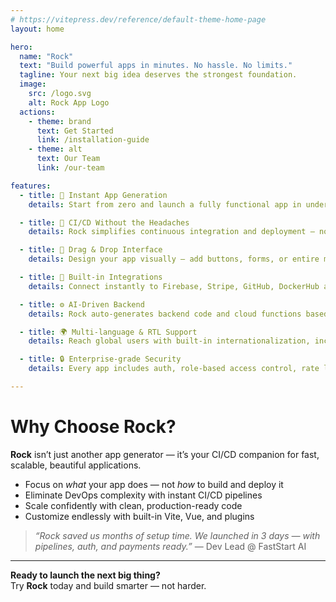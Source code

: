 ```yaml
---
# https://vitepress.dev/reference/default-theme-home-page
layout: home

hero:
  name: "Rock"
  text: "Build powerful apps in minutes. No hassle. No limits."
  tagline: Your next big idea deserves the strongest foundation.
  image:
    src: /logo.svg
    alt: Rock App Logo
  actions:
    - theme: brand
      text: Get Started
      link: /installation-guide
    - theme: alt
      text: Our Team
      link: /our-team

features:
  - title: 🚀 Instant App Generation
    details: Start from zero and launch a fully functional app in under 5 minutes. No boilerplate. Just magic.

  - title: 🔁 CI/CD Without the Headaches
    details: Rock simplifies continuous integration and deployment — no YAML files or DevOps experience required.

  - title: 🎨 Drag & Drop Interface
    details: Design your app visually — add buttons, forms, or entire modules with a simple drag. No coding skills needed.

  - title: 🔌 Built-in Integrations
    details: Connect instantly to Firebase, Stripe, GitHub, DockerHub and more — all without leaving the platform.

  - title: ⚙️ AI-Driven Backend
    details: Rock auto-generates backend code and cloud functions based on your app’s structure. You focus on features — Rock handles the plumbing.

  - title: 🌍 Multi-language & RTL Support
    details: Reach global users with built-in internationalization, including RTL layout for Hebrew, Arabic and more.

  - title: 🔒 Enterprise-grade Security
    details: Every app includes auth, role-based access control, rate limiting, and secure CI/CD pipelines.

---
```


# Why Choose Rock?

**Rock** isn’t just another app generator — it’s your CI/CD companion for fast, scalable, beautiful applications.

- Focus on *what* your app does — not *how* to build and deploy it
- Eliminate DevOps complexity with instant CI/CD pipelines  
- Scale confidently with clean, production-ready code  
- Customize endlessly with built-in Vite, Vue, and plugins

> *“Rock saved us months of setup time. We launched in 3 days — with pipelines, auth, and payments ready.”* — Dev Lead @ FastStart AI

---

**Ready to launch the next big thing?**  
Try **Rock** today and build smarter — not harder.
